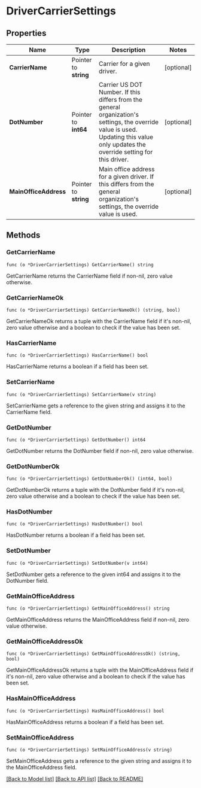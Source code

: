 # DriverCarrierSettings

## Properties

Name | Type | Description | Notes
------------ | ------------- | ------------- | -------------
**CarrierName** | Pointer to **string** | Carrier for a given driver. | [optional] 
**DotNumber** | Pointer to **int64** | Carrier US DOT Number. If this differs from the general organization&#39;s settings, the override value is used. Updating this value only updates the override setting for this driver. | [optional] 
**MainOfficeAddress** | Pointer to **string** | Main office address for a given driver. If this differs from the general organization&#39;s settings, the override value is used.  | [optional] 

## Methods

### GetCarrierName

`func (o *DriverCarrierSettings) GetCarrierName() string`

GetCarrierName returns the CarrierName field if non-nil, zero value otherwise.

### GetCarrierNameOk

`func (o *DriverCarrierSettings) GetCarrierNameOk() (string, bool)`

GetCarrierNameOk returns a tuple with the CarrierName field if it's non-nil, zero value otherwise
and a boolean to check if the value has been set.

### HasCarrierName

`func (o *DriverCarrierSettings) HasCarrierName() bool`

HasCarrierName returns a boolean if a field has been set.

### SetCarrierName

`func (o *DriverCarrierSettings) SetCarrierName(v string)`

SetCarrierName gets a reference to the given string and assigns it to the CarrierName field.

### GetDotNumber

`func (o *DriverCarrierSettings) GetDotNumber() int64`

GetDotNumber returns the DotNumber field if non-nil, zero value otherwise.

### GetDotNumberOk

`func (o *DriverCarrierSettings) GetDotNumberOk() (int64, bool)`

GetDotNumberOk returns a tuple with the DotNumber field if it's non-nil, zero value otherwise
and a boolean to check if the value has been set.

### HasDotNumber

`func (o *DriverCarrierSettings) HasDotNumber() bool`

HasDotNumber returns a boolean if a field has been set.

### SetDotNumber

`func (o *DriverCarrierSettings) SetDotNumber(v int64)`

SetDotNumber gets a reference to the given int64 and assigns it to the DotNumber field.

### GetMainOfficeAddress

`func (o *DriverCarrierSettings) GetMainOfficeAddress() string`

GetMainOfficeAddress returns the MainOfficeAddress field if non-nil, zero value otherwise.

### GetMainOfficeAddressOk

`func (o *DriverCarrierSettings) GetMainOfficeAddressOk() (string, bool)`

GetMainOfficeAddressOk returns a tuple with the MainOfficeAddress field if it's non-nil, zero value otherwise
and a boolean to check if the value has been set.

### HasMainOfficeAddress

`func (o *DriverCarrierSettings) HasMainOfficeAddress() bool`

HasMainOfficeAddress returns a boolean if a field has been set.

### SetMainOfficeAddress

`func (o *DriverCarrierSettings) SetMainOfficeAddress(v string)`

SetMainOfficeAddress gets a reference to the given string and assigns it to the MainOfficeAddress field.


[[Back to Model list]](../README.md#documentation-for-models) [[Back to API list]](../README.md#documentation-for-api-endpoints) [[Back to README]](../README.md)


